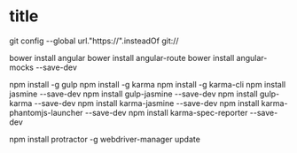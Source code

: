 # title
git config --global url."https://".insteadOf git://

bower install angular
bower install angular-route
bower install angular-mocks --save-dev

npm install -g gulp
npm install -g karma
npm install -g karma-cli
npm install jasmine --save-dev
npm install gulp-jasmine --save-dev
npm install gulp-karma --save-dev
npm install karma-jasmine --save-dev
npm install karma-phantomjs-launcher --save-dev
npm install karma-spec-reporter --save-dev

npm install protractor -g
webdriver-manager update